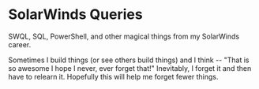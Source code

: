 # SolarWinds Queries
SWQL, SQL, PowerShell, and other magical things from my SolarWinds career.

Sometimes I build things (or see others build things) and I think -- "That is so awesome I hope I never, ever forget that!"
Inevitably, I forget it and then have to relearn it. Hopefully this will help me forget fewer things.
